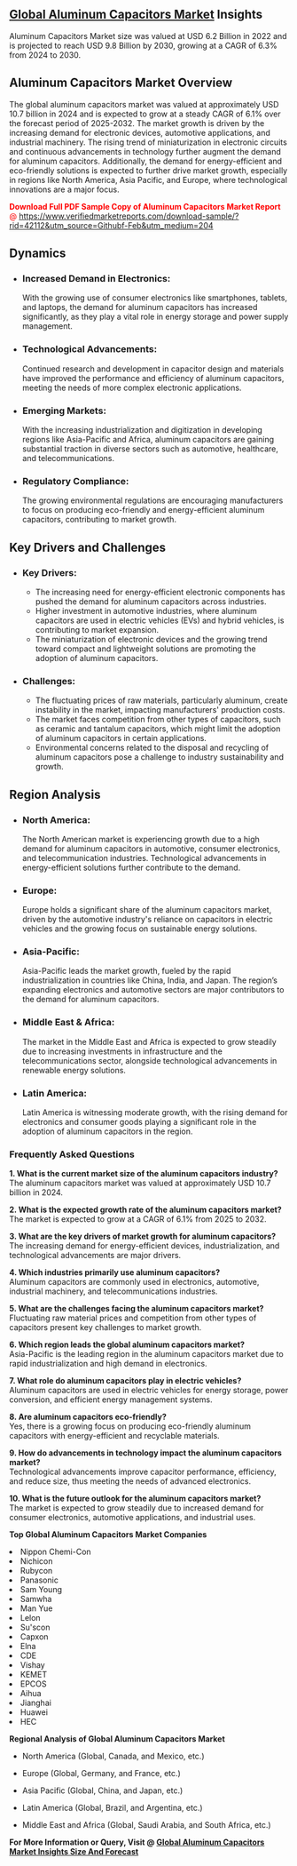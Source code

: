 <h2><a href="https://www.verifiedmarketreports.com/download-sample/?rid=42112&amp;utm_source=Githubf&amp;utm_medium=204" target="_blank">Global Aluminum Capacitors Market</a> Insights</h2><p>Aluminum Capacitors Market size was valued at USD 6.2 Billion in 2022 and is projected to reach USD 9.8 Billion by 2030, growing at a CAGR of 6.3% from 2024 to 2030.</p><p><h2>Aluminum Capacitors Market Overview</h2> <p>The global aluminum capacitors market was valued at approximately USD 10.7 billion in 2024 and is expected to grow at a steady CAGR of 6.1% over the forecast period of 2025-2032. The market growth is driven by the increasing demand for electronic devices, automotive applications, and industrial machinery. The rising trend of miniaturization in electronic circuits and continuous advancements in technology further augment the demand for aluminum capacitors. Additionally, the demand for energy-efficient and eco-friendly solutions is expected to further drive market growth, especially in regions like North America, Asia Pacific, and Europe, where technological innovations are a major focus. <p><p><span class=""><span style="color: #ff0000;"><strong>Download Full PDF Sample Copy of Aluminum Capacitors Market Report</strong> @ </span><a href="https://www.verifiedmarketreports.com/download-sample/?rid=42112&amp;utm_source=Githubf-Feb&amp;utm_medium=204" target="_blank">https://www.verifiedmarketreports.com/download-sample/?rid=42112&amp;utm_source=Githubf-Feb&amp;utm_medium=204</a></span></p></p> <h2>Dynamics</h2> <ul> <li><h3>Increased Demand in Electronics: </h3>With the growing use of consumer electronics like smartphones, tablets, and laptops, the demand for aluminum capacitors has increased significantly, as they play a vital role in energy storage and power supply management.</li> <li><h3>Technological Advancements: </h3>Continued research and development in capacitor design and materials have improved the performance and efficiency of aluminum capacitors, meeting the needs of more complex electronic applications.</li> <li><h3>Emerging Markets: </h3>With the increasing industrialization and digitization in developing regions like Asia-Pacific and Africa, aluminum capacitors are gaining substantial traction in diverse sectors such as automotive, healthcare, and telecommunications.</li> <li><h3>Regulatory Compliance: </h3>The growing environmental regulations are encouraging manufacturers to focus on producing eco-friendly and energy-efficient aluminum capacitors, contributing to market growth.</li> </ul> <h2>Key Drivers and Challenges</h2> <ul> <li><h3>Key Drivers: </h3> <ul> <li>The increasing need for energy-efficient electronic components has pushed the demand for aluminum capacitors across industries.</li> <li>Higher investment in automotive industries, where aluminum capacitors are used in electric vehicles (EVs) and hybrid vehicles, is contributing to market expansion.</li> <li>The miniaturization of electronic devices and the growing trend toward compact and lightweight solutions are promoting the adoption of aluminum capacitors.</li> </ul> </li> <li><h3>Challenges: </h3> <ul> <li>The fluctuating prices of raw materials, particularly aluminum, create instability in the market, impacting manufacturers' production costs.</li> <li>The market faces competition from other types of capacitors, such as ceramic and tantalum capacitors, which might limit the adoption of aluminum capacitors in certain applications.</li> <li>Environmental concerns related to the disposal and recycling of aluminum capacitors pose a challenge to industry sustainability and growth.</li> </ul> </li> </ul> <h2>Region Analysis</h2> <ul> <li><h3>North America: </h3>The North American market is experiencing growth due to a high demand for aluminum capacitors in automotive, consumer electronics, and telecommunication industries. Technological advancements in energy-efficient solutions further contribute to the demand.</li> <li><h3>Europe: </h3>Europe holds a significant share of the aluminum capacitors market, driven by the automotive industry's reliance on capacitors in electric vehicles and the growing focus on sustainable energy solutions.</li> <li><h3>Asia-Pacific: </h3>Asia-Pacific leads the market growth, fueled by the rapid industrialization in countries like China, India, and Japan. The region’s expanding electronics and automotive sectors are major contributors to the demand for aluminum capacitors.</li> <li><h3>Middle East & Africa: </h3>The market in the Middle East and Africa is expected to grow steadily due to increasing investments in infrastructure and the telecommunications sector, alongside technological advancements in renewable energy solutions.</li> <li><h3>Latin America: </h3>Latin America is witnessing moderate growth, with the rising demand for electronics and consumer goods playing a significant role in the adoption of aluminum capacitors in the region.</li> </ul> <h3>Frequently Asked Questions</h3> <p><b>1. What is the current market size of the aluminum capacitors industry?</b><br>The aluminum capacitors market was valued at approximately USD 10.7 billion in 2024.</p> <p><b>2. What is the expected growth rate of the aluminum capacitors market?</b><br>The market is expected to grow at a CAGR of 6.1% from 2025 to 2032.</p> <p><b>3. What are the key drivers of market growth for aluminum capacitors?</b><br>The increasing demand for energy-efficient devices, industrialization, and technological advancements are major drivers.</p> <p><b>4. Which industries primarily use aluminum capacitors?</b><br>Aluminum capacitors are commonly used in electronics, automotive, industrial machinery, and telecommunications industries.</p> <p><b>5. What are the challenges facing the aluminum capacitors market?</b><br>Fluctuating raw material prices and competition from other types of capacitors present key challenges to market growth.</p> <p><b>6. Which region leads the global aluminum capacitors market?</b><br>Asia-Pacific is the leading region in the aluminum capacitors market due to rapid industrialization and high demand in electronics.</p> <p><b>7. What role do aluminum capacitors play in electric vehicles?</b><br>Aluminum capacitors are used in electric vehicles for energy storage, power conversion, and efficient energy management systems.</p> <p><b>8. Are aluminum capacitors eco-friendly?</b><br>Yes, there is a growing focus on producing eco-friendly aluminum capacitors with energy-efficient and recyclable materials.</p> <p><b>9. How do advancements in technology impact the aluminum capacitors market?</b><br>Technological advancements improve capacitor performance, efficiency, and reduce size, thus meeting the needs of advanced electronics.</p> <p><b>10. What is the future outlook for the aluminum capacitors market?</b><br>The market is expected to grow steadily due to increased demand for consumer electronics, automotive applications, and industrial uses.</p> </p><p><strong>Top Global Aluminum Capacitors Market Companies</strong></p><div data-test-id=""><p><li>Nippon Chemi-Con</li><li> Nichicon</li><li> Rubycon</li><li> Panasonic</li><li> Sam Young</li><li> Samwha</li><li> Man Yue</li><li> Lelon</li><li> Su'scon</li><li> Capxon</li><li> Elna</li><li> CDE</li><li> Vishay</li><li> KEMET</li><li> EPCOS</li><li> Aihua</li><li> Jianghai</li><li> Huawei</li><li> HEC</li></p><div><strong>Regional Analysis of&nbsp;Global Aluminum Capacitors Market</strong></div><ul><li dir="ltr"><p dir="ltr">North America&nbsp;(Global, Canada, and Mexico, etc.)</p></li><li dir="ltr"><p dir="ltr">Europe (Global, Germany, and France, etc.)</p></li><li dir="ltr"><p dir="ltr">Asia Pacific&nbsp;(Global, China, and Japan, etc.)</p></li><li dir="ltr"><p dir="ltr">Latin America&nbsp;(Global, Brazil, and Argentina, etc.)</p></li><li dir="ltr">Middle East and Africa&nbsp;(Global, Saudi Arabia, and South Africa, etc.)</li></ul><p><strong>For More Information or Query, Visit @&nbsp;</strong><strong><a href="https://www.verifiedmarketreports.com/product/global-aluminum-capacitors-market-2019-by-manufacturers-regions-type-and-application-forecast-to-2024/?utm_source=Githubf&amp;utm_medium=204" target="_blank">Global Aluminum Capacitors Market Insights Size And Forecast</a></strong></p></div>
